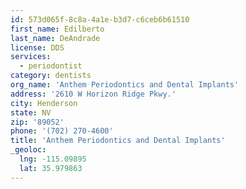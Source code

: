 ```yaml
---
id: 573d065f-8c8a-4a1e-b3d7-c6ceb6b61510
first_name: Edilberto
last_name: DeAndrade
license: DDS
services:
  - periodontist
category: dentists
org_name: 'Anthem Periodontics and Dental Implants'
address: '2610 W Horizon Ridge Pkwy.'
city: Henderson
state: NV
zip: '89052'
phone: '(702) 270-4600'
title: 'Anthem Periodontics and Dental Implants'
_geoloc:
  lng: -115.09895
  lat: 35.979863
---
```

